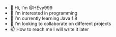 - 👋 Hi, I’m @HEvy999
- 👀 I’m interested in programming
- 🌱 I’m currently learning Java 1.8
- 💞️ I’m looking to collaborate on different projects
- 📫 How to reach me I will write it later

<!---
HEvy999/HEvy999 is a ✨ special ✨ repository because its `README.md` (this file) appears on your GitHub profile.
You can click the Preview link to take a look at your changes.
--->
